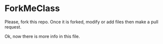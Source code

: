 # ForkMeClass
Please, fork this repo. Once it is forked, modify or add files then make a pull request.

Ok, now there is more info in this file.